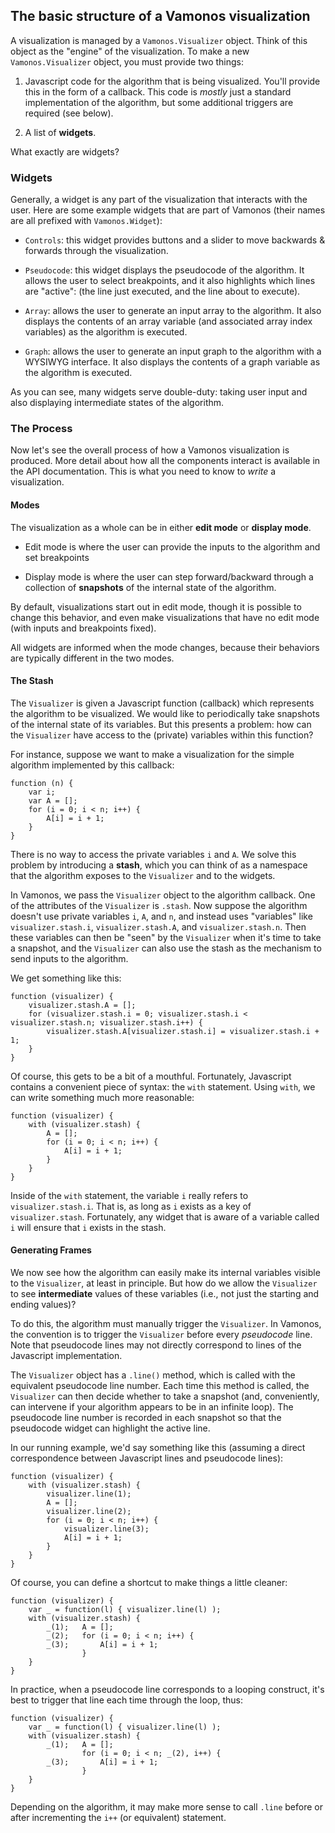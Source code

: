 ## The basic structure of a Vamonos visualization 

A visualization is managed by a `Vamonos.Visualizer` object. Think of this
object as the "engine" of the visualization. To make a new
`Vamonos.Visualizer` object, you must provide two things:

1. Javascript code for the algorithm that is being visualized. You'll
provide this in the form of a callback. This code is *mostly* just a
standard implementation of the algorithm, but some additional triggers
are required (see below).

2. A list of **widgets**.

What exactly are widgets?

### Widgets

Generally, a widget is any part of the visualization that interacts with
the user. Here are some example widgets that are part of Vamonos (their names are
all prefixed with `Vamonos.Widget`):

* `Controls`: this widget provides buttons and a slider to move backwards & forwards
through the visualization.

* `Pseudocode`: this widget displays the pseudocode of the algorithm. It allows
the user to select breakpoints, and it also highlights which lines are "active":
(the line just executed, and the line about to execute).

* `Array`: allows the user to generate an input array to the algorithm. It also
displays the contents of an array variable (and associated array index variables)
as the algorithm is executed.

* `Graph`: allows the user to generate an input graph to the algorithm with a WYSIWYG
interface. It also displays the contents of a graph variable as the algorithm is executed.

As you can see, many widgets serve double-duty: taking user input and also
displaying intermediate states of the algorithm.

### The Process

Now let's see the overall process of how a Vamonos visualization is produced. More detail about
how all the components interact is available in the API documentation. This is what you need
to know to *write* a visualization.

#### Modes

The visualization as a whole can be in either **edit mode** or **display mode**.

* Edit mode is where the user can provide the inputs to the algorithm and set breakpoints

* Display mode is where the user can step forward/backward through a collection
of **snapshots** of the internal state of the algorithm.

By default, visualizations start out in edit mode, though it is possible to change
this behavior, and even make visualizations that have no edit mode (with inputs
and breakpoints fixed).

All widgets are informed when the mode changes, because
their behaviors are typically different in the two modes.

#### The Stash

The `Visualizer` is given a Javascript function (callback) which represents the
algorithm to be visualized. We would like to periodically take snapshots of the
internal state of its variables. But this presents a problem: how can the
`Visualizer` have access to the (private) variables within this function?

For instance, suppose we want to make a visualization for the simple algorithm
implemented by this callback:

    function (n) {
        var i;
        var A = [];
        for (i = 0; i < n; i++) {
            A[i] = i + 1;
        }
    }

There is no way to access the private variables `i` and `A`. We solve this problem
by introducing a **stash**, which you can think of as a namespace
that the algorithm exposes to the `Visualizer` and to the widgets.

In Vamonos, we pass the `Visualizer` object to the algorithm callback. One of
the attributes of the `Visualizer` is `.stash`. Now suppose the algorithm
doesn't use private variables `i`, `A`, and `n`, and instead uses 
"variables" like `visualizer.stash.i`, `visualizer.stash.A`, and
`visualizer.stash.n`. Then these variables can then be "seen" by the `Visualizer`
when it's time to take a snapshot, and the `Visualizer` can also use the
stash as the mechanism to send inputs to the algorithm.

We get something like this:

    function (visualizer) {
        visualizer.stash.A = [];
        for (visualizer.stash.i = 0; visualizer.stash.i < visualizer.stash.n; visualizer.stash.i++) {
            visualizer.stash.A[visualizer.stash.i] = visualizer.stash.i + 1;
        }
    }

Of course, this gets to be a bit of a mouthful. Fortunately, Javascript contains
a convenient piece of syntax: the `with` statement. Using `with`, we can write something
much more reasonable:

    function (visualizer) {
        with (visualizer.stash) {
            A = [];
            for (i = 0; i < n; i++) {
                A[i] = i + 1;
            }
        }
    }

Inside of the `with` statement, the variable `i` really refers to `visualizer.stash.i`.
That is, as long as `i` exists as a key of `visualizer.stash`. Fortunately, any widget
that is aware of a variable called `i` will ensure that `i` exists in the stash.

#### Generating Frames

We now see how the algorithm can easily make its internal variables
visible to the `Visualizer`, at least in principle. But how do we allow
the `Visualizer` to see **intermediate** values of these variables (i.e., not
just the starting and ending values)?

To do this, the algorithm must manually trigger the `Visualizer`. In Vamonos,
the convention is to trigger the `Visualizer` before every *pseudocode* line.
Note that pseudocode lines may not directly correspond to lines of the
Javascript implementation.

The `Visualizer` object has a `.line()` method, which is called with the
equivalent pseudocode line number. Each time this method is called,
the `Visualizer` can then decide whether to take a snapshot (and, conveniently,
can intervene if your algorithm appears to be in an infinite loop).
The pseudocode line number is recorded in each snapshot so that the pseudocode
widget can highlight the active line.

In our running example, we'd say something like this (assuming a direct
correspondence between Javascript lines and pseudocode lines):

    function (visualizer) {
        with (visualizer.stash) {
            visualizer.line(1);
            A = [];
            visualizer.line(2);
            for (i = 0; i < n; i++) {
                visualizer.line(3);
                A[i] = i + 1;
            }
        }
    }

Of course, you can define a shortcut to make things a little cleaner:

    function (visualizer) {
        var _ = function(l) { visualizer.line(l) );
        with (visualizer.stash) {
            _(1);   A = [];
            _(2);   for (i = 0; i < n; i++) {
            _(3);       A[i] = i + 1;
                    }
        }
    }

In practice, when a pseudocode line corresponds to a looping construct,
it's best to trigger that line each time through the loop, thus:

    function (visualizer) {
        var _ = function(l) { visualizer.line(l) );
        with (visualizer.stash) {
            _(1);   A = [];
                    for (i = 0; i < n; _(2), i++) {
            _(3);       A[i] = i + 1;
                    }
        }
    }

Depending on the algorithm, it may make more sense to call `.line` before
or after incrementing the `i++` (or equivalent) statement.


